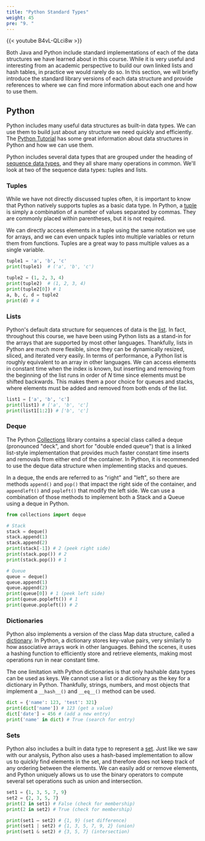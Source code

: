 ```yaml
---
title: "Python Standard Types"
weight: 45
pre: "9. "
---
```


{{< youtube B4vL-QLci8w  >}}

Both Java and Python include standard implementations of each of the data structures we have learned about in this course. While it is very useful and interesting from an academic perspective to build our own linked lists and hash tables, in practice we would rarely do so. In this section, we will briefly introduce the standard library versions of each data structure and provide references to where we can find more information about each one and how to use them. 

## Python

Python includes many useful data structures as built-in data types. We can use them to build just about any structure we need quickly and efficiently. The [Python Tutorial](https://docs.python.org/3/tutorial/datastructures.html) has some great information about data structures in Python and how we can use them.

Python includes several data types that are grouped under the heading of [sequence data types](https://docs.python.org/3/library/stdtypes.html#sequence-types-list-tuple-range), and they all share many operations in common. We'll look at two of the sequence data types: tuples and lists. 

### Tuples

While we have not directly discussed tuples often, it is important to know that Python natively supports tuples as a basic data type. In Python, a [tuple](https://docs.python.org/3/library/stdtypes.html#tuple) is simply a combination of a number of values separated by commas. They are commonly placed within parentheses, but it is not required. 

We can directly access elements in a tuple using the same notation we use for arrays, and we can even unpack tuples into multiple variables or return them from functions. Tuples are a great way to pass multiple values as a single variable.

```python
tuple1 = 'a', 'b', 'c'
print(tuple1)  # ('a', 'b', 'c')

tuple2 = (1, 2, 3, 4)
print(tuple2)  # (1, 2, 3, 4)
print(tuple2[0]) # 1
a, b, c, d = tuple2
print(d) # 4
```

### Lists

Python's default data structure for sequences of data is the [list](https://docs.python.org/3/library/stdtypes.html#list). In fact, throughout this course, we have been using Python lists as a stand-in for the arrays that are supported by most other languages. Thankfully, lists in Python are much more flexible, since they can be dynamically resized, sliced, and iterated very easily. In terms of performance, a Python list is roughly equivalent to an array in other languages. We can access elements in constant time when the index is known, but inserting and removing from the beginning of the list runs in order of $N$ time since elements must be shifted backwards. This makes them a poor choice for queues and stacks, where elements must be added and removed from both ends of the list. 

```python
list1 = ['a', 'b', 'c']
print(list1) # ['a', 'b', 'c']
print(list1[1:2]) # ['b', 'c']
```

### Deque

The Python [Collections](https://docs.python.org/3.8/library/collections.html) library contains a special class called a deque (pronounced "deck", and short for "double ended queue") that is a linked list-style implementation that provides much faster constant time inserts and removals from either end of the container. In Python, it is recommended to use the deque data structure when implementing stacks and queues. 

In a deque, the ends are referred to as "right" and "left", so there are methods `append()` and `pop()` that impact the right side of the container, and `appendleft()` and `popleft()` that modify the left side. We can use a combination of those methods to implement both a Stack and a Queue using a deque in Python.

```python
from collections import deque

# Stack
stack = deque()
stack.append(1)
stack.append(2)
print(stack[-1]) # 2 (peek right side)
print(stack.pop()) # 2
print(stack.pop()) # 1

# Queue
queue = deque()
queue.append(1)
queue.append(2)
print(queue[0]) # 1 (peek left side)
print(queue.popleft()) # 1
print(queue.popleft()) # 2
```

### Dictionaries

Python also implements a version of the class Map data structure, called a [dictionary](https://docs.python.org/3/tutorial/datastructures.html#dictionaries). In Python, a dictionary stores key-value pairs, very similarly to how associative arrays work in other languages. Behind the scenes, it uses a hashing function to efficiently store and retrieve elements, making most operations run in near constant time. 

The one limitation with Python dictionaries is that only hashable data types can be used as keys. We cannot use a list or a dictionary as the key for a dictionary in Python. Thankfully, strings, numbers, and most objects that implement a `__hash__()` and `__eq__()` method can be used.

```python
dict = {'name': 123, 'test': 321}
print(dict['name']) # 123 (get a value)
dict['date'] = 456 # (add a new entry)
print('name' in dict) # True (search for entry)
```

### Sets

Python also includes a built in data type to represent a [set](https://docs.python.org/3/tutorial/datastructures.html#sets). Just like we saw with our analysis, Python also uses a hash-based implementation to allow us to quickly find elements in the set, and therefore does not keep track of any ordering between the elements. We can easily add or remove elements, and Python uniquely allows us to use the binary operators to compute several set operations such as union and intersection.

```python
set1 = {1, 3, 5, 7, 9}
set2 = {2, 3, 5, 7}
print(2 in set1) # False (check for membership)
print(2 in set2) # True (check for membership)

print(set1 – set2) # {1, 9} (set difference)
print(set1 | set2) # {1, 3, 5, 7, 9, 2} (union)
print(set1 & set2) # {3, 5, 7} (intersection)
```
